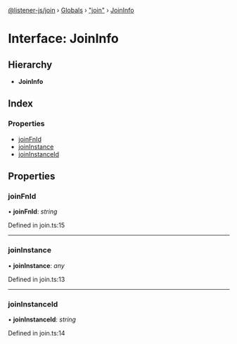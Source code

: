 [@listener-js/join](../README.md) › [Globals](../globals.md) › ["join"](../modules/_join_.md) › [JoinInfo](_join_.joininfo.md)

# Interface: JoinInfo

## Hierarchy

* **JoinInfo**

## Index

### Properties

* [joinFnId](_join_.joininfo.md#joinfnid)
* [joinInstance](_join_.joininfo.md#joininstance)
* [joinInstanceId](_join_.joininfo.md#joininstanceid)

## Properties

###  joinFnId

• **joinFnId**: *string*

Defined in join.ts:15

___

###  joinInstance

• **joinInstance**: *any*

Defined in join.ts:13

___

###  joinInstanceId

• **joinInstanceId**: *string*

Defined in join.ts:14
